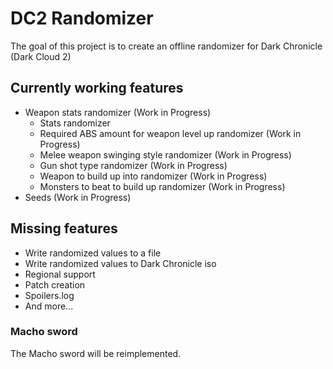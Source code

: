 # DC2 Randomizer
The goal of this project is to create an offline randomizer for Dark Chronicle (Dark Cloud 2)
## Currently working features
- Weapon stats randomizer (Work in Progress)
  - Stats randomizer
  - Required ABS amount for weapon level up randomizer (Work in Progress)
  - Melee weapon swinging style randomizer (Work in Progress)
  - Gun shot type randomizer (Work in Progress)
  - Weapon to build up into randomizer (Work in Progress)
  - Monsters to beat to build up randomizer (Work in Progress)
- Seeds (Work in Progress)
## Missing features
- Write randomized values to a file
- Write randomized values to Dark Chronicle iso
- Regional support
- Patch creation
- Spoilers.log
- And more...


### Macho sword
The Macho sword will be reimplemented.